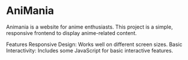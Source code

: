 # AniMania
Animania is a website for anime enthusiasts. This project is a simple, responsive frontend to display anime-related content.

Features
Responsive Design: Works well on different screen sizes.
Basic Interactivity: Includes some JavaScript for basic interactive features.

